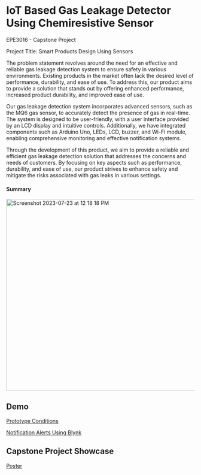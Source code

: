 # IoT Based Gas Leakage Detector Using Chemiresistive Sensor

EPE3016 - Capstone Project

Project Title: Smart Products Design Using Sensors

The problem statement revolves around the need for an effective and reliable gas leakage detection system to ensure safety in various environments. Existing products in the market often lack the desired level of performance, durability, and ease of use. To address this, our product aims to provide a solution that stands out by offering enhanced performance, increased product durability, and improved ease of use.

Our gas leakage detection system incorporates advanced sensors, such as the MQ6 gas sensor, to accurately detect the presence of gas in real-time. The system is designed to be user-friendly, with a user interface provided by an LCD display and intuitive controls. Additionally, we have integrated components such as Arduino Uno, LEDs, LCD, buzzer, and Wi-Fi module, enabling comprehensive monitoring and effective notification systems.

Through the development of this product, we aim to provide a reliable and efficient gas leakage detection solution that addresses the concerns and needs of customers. By focusing on key aspects such as performance, durability, and ease of use, our product strives to enhance safety and mitigate the risks associated with gas leaks in various settings.

#### Summary 
<img width="512" alt="Screenshot 2023-07-23 at 12 18 18 PM" src="https://github.com/zakizndn/Capstone_Project/assets/117178074/3c42a42d-53ba-4c7c-b374-ec699cba554d">

## Demo
[Prototype Conditions](https://www.youtube.com/watch?v=Q_Y4aVkScIs)

[Notification Alerts Using Blynk](https://www.youtube.com/watch?v=CxGI0Fob8W8)

## Capstone Project Showcase
[Poster](https://github.com/zakizndn/Capstone_Project/files/12137983/Poster.pdf)

